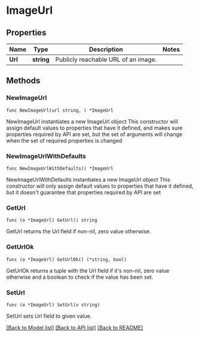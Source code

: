 # ImageUrl

## Properties

Name | Type | Description | Notes
------------ | ------------- | ------------- | -------------
**Url** | **string** | Publicly reachable URL of an image. | 

## Methods

### NewImageUrl

`func NewImageUrl(url string, ) *ImageUrl`

NewImageUrl instantiates a new ImageUrl object
This constructor will assign default values to properties that have it defined,
and makes sure properties required by API are set, but the set of arguments
will change when the set of required properties is changed

### NewImageUrlWithDefaults

`func NewImageUrlWithDefaults() *ImageUrl`

NewImageUrlWithDefaults instantiates a new ImageUrl object
This constructor will only assign default values to properties that have it defined,
but it doesn't guarantee that properties required by API are set

### GetUrl

`func (o *ImageUrl) GetUrl() string`

GetUrl returns the Url field if non-nil, zero value otherwise.

### GetUrlOk

`func (o *ImageUrl) GetUrlOk() (*string, bool)`

GetUrlOk returns a tuple with the Url field if it's non-nil, zero value otherwise
and a boolean to check if the value has been set.

### SetUrl

`func (o *ImageUrl) SetUrl(v string)`

SetUrl sets Url field to given value.



[[Back to Model list]](../README.md#documentation-for-models) [[Back to API list]](../README.md#documentation-for-api-endpoints) [[Back to README]](../README.md)


